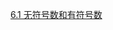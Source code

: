 [6.1 无符号数和有符号数](%E7%AC%AC6%E7%AB%A0+%E8%AE%A1%E7%AE%97%E6%9C%BA%E7%9A%84%E8%BF%90%E7%AE%97%E6%96%B9%E6%B3%95+4b5ae3de-b3a6-4e00-b5bc-f68817cff3ad/6.1+%E6%97%A0%E7%AC%A6%E5%8F%B7%E6%95%B0%E5%92%8C%E6%9C%89%E7%AC%A6%E5%8F%B7%E6%95%B0%20d9a511c0-46e3-4900-80b4-d644e4a5a8ae.md)

